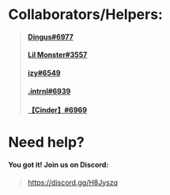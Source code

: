 # **Collaborators/Helpers:**
> #### **[Dingus#6977](https://github.com/Prodiginus)**
> #### **[Lil Monster#3557](https://github.com/EllexideCodes)**
> #### **[izy#6549](https://github.com/squee666)**
> #### **[.intrnl#6939](https://github.com/intrnl)**
> #### **[【Cinder】#6969](https://www.behance.net/CinderMakesArt)**


# **Need help?**
#### **You got it! Join us on Discord:**
> https://discord.gg/H8Jyszq

